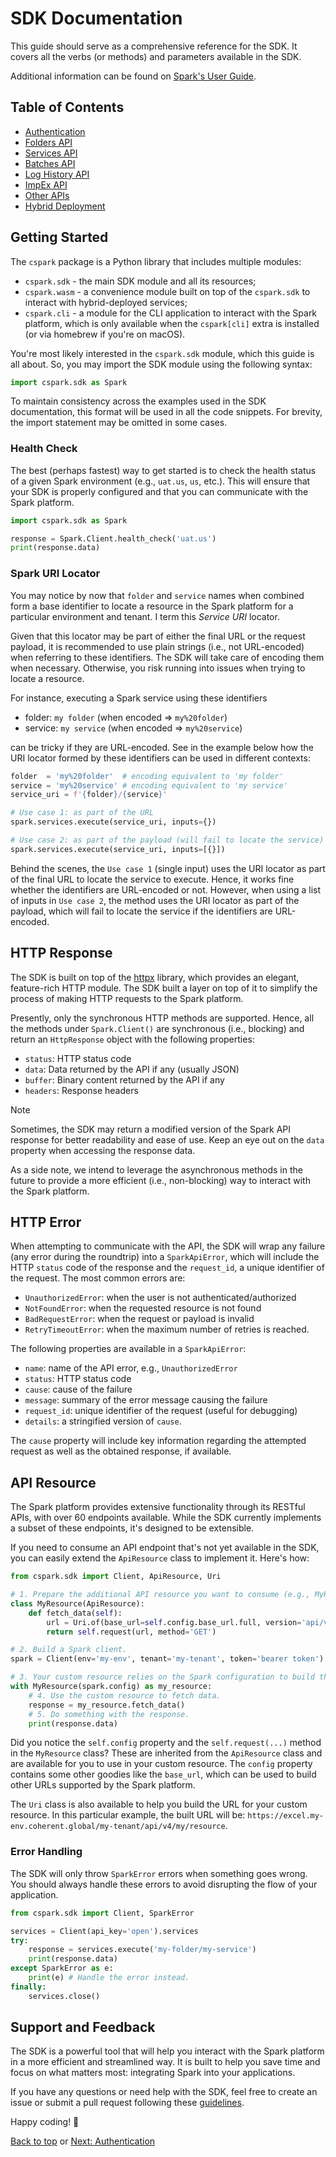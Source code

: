 # SDK Documentation

This guide should serve as a comprehensive reference for the SDK. It covers all
the verbs (or methods) and parameters available in the SDK.

Additional information can be found on [Spark's User Guide](https://docs.coherent.global).

## Table of Contents

- [Authentication](./authentication.md)
- [Folders API](./folders.md)
- [Services API](./services.md)
- [Batches API](./batches.md)
- [Log History API](./history.md)
- [ImpEx API](./impex.md)
- [Other APIs](./misc.md)
- [Hybrid Deployment](./hybrid.md)

## Getting Started

The `cspark` package is a Python library that includes multiple modules:

- `cspark.sdk` - the main SDK module and all its resources;
- `cspark.wasm` - a convenience module built on top of the `cspark.sdk` to interact
   with hybrid-deployed services;
- `cspark.cli` - a module for the CLI application to interact with the Spark platform,
  which is only available when the `cspark[cli]` extra is installed (or via homebrew
  if you're on macOS).

You're most likely interested in the `cspark.sdk` module, which this guide
is all about. So, you may import the SDK module using the following syntax:

```py
import cspark.sdk as Spark
```

To maintain consistency across the examples used in the SDK documentation, this
format will be used in all the code snippets. For brevity, the import statement
may be omitted in some cases.

### Health Check

The best (perhaps fastest) way to get started is to check the health status of a
given Spark environment (e.g., `uat.us`, `us`, etc.). This will ensure that your
SDK is properly configured and that you can communicate with the Spark platform.

```py
import cspark.sdk as Spark

response = Spark.Client.health_check('uat.us')
print(response.data)
```

### Spark URI Locator

You may notice by now that `folder` and `service` names when combined form a
base identifier to locate a resource in the Spark platform for a particular
environment and tenant. I term this _Service URI_ locator.

Given that this locator may be part of either the final URL or the request payload,
it is recommended to use plain strings (i.e., not URL-encoded) when referring to
these identifiers.
The SDK will take care of encoding them when necessary. Otherwise, you risk running
into issues when trying to locate a resource.

For instance, executing a Spark service using these identifiers

- folder: `my folder` (when encoded => `my%20folder`)
- service: `my service` (when encoded => `my%20service`)

can be tricky if they are URL-encoded. See in the example below how the URI locator
formed by these identifiers can be used in different contexts:

```py
folder  = 'my%20folder'  # encoding equivalent to 'my folder'
service = 'my%20service' # encoding equivalent to 'my service'
service_uri = f'{folder}/{service}'

# Use case 1: as part of the URL
spark.services.execute(service_uri, inputs={})

# Use case 2: as part of the payload (will fail to locate the service)
spark.services.execute(service_uri, inputs=[{}])
```

Behind the scenes, the `Use case 1` (single input) uses the URI locator as part of
the final URL to locate the service to execute. Hence, it works fine whether the
identifiers are URL-encoded or not. However, when using a list of inputs in `Use case 2`,
the method uses the URI locator as part of the payload, which will fail to locate
the service if the identifiers are URL-encoded.

## HTTP Response

The SDK is built on top of the [httpx](https://pypi.org/project/httpx) library,
which provides an elegant, feature-rich HTTP module. The SDK built a layer
on top of it to simplify the process of making HTTP requests to the Spark platform.

Presently, only the synchronous HTTP methods are supported. Hence, all the methods
under `Spark.Client()` are synchronous (i.e., blocking) and return an `HttpResponse`
object with the following properties:

- `status`: HTTP status code
- `data`: Data returned by the API if any (usually JSON)
- `buffer`: Binary content returned by the API if any
- `headers`: Response headers

> [!NOTE]
> Sometimes, the SDK may return a modified version of the Spark API response for
> better readability and ease of use. Keep an eye out on the `data` property
> when accessing the response data.
>
> As a side note, we intend to leverage the asynchronous methods in the future
> to provide a more efficient (i.e., non-blocking) way to interact with the Spark platform.

## HTTP Error

When attempting to communicate with the API, the SDK will wrap any failure
(any error during the roundtrip) into a `SparkApiError`, which will include
the HTTP `status` code of the response and the `request_id`, a unique identifier
of the request. The most common errors are:

- `UnauthorizedError`: when the user is not authenticated/authorized
- `NotFoundError`: when the requested resource is not found
- `BadRequestError`: when the request or payload is invalid
- `RetryTimeoutError`: when the maximum number of retries is reached.

The following properties are available in a `SparkApiError`:

- `name`: name of the API error, e.g., `UnauthorizedError`
- `status`: HTTP status code
- `cause`: cause of the failure
- `message`: summary of the error message causing the failure
- `request_id`: unique identifier of the request (useful for debugging)
- `details`: a stringified version of `cause`.

The `cause` property will include key information regarding the attempted request
as well as the obtained response, if available.

## API Resource

The Spark platform provides extensive functionality through its RESTful APIs,
with over 60 endpoints available. While the SDK currently implements a subset of
these endpoints, it's designed to be extensible.

If you need to consume an API endpoint that's not yet available in the SDK, you
can easily extend the `ApiResource` class to implement it. Here's how:

```py
from cspark.sdk import Client, ApiResource, Uri

# 1. Prepare the additional API resource you want to consume (e.g., MyResource).
class MyResource(ApiResource):
    def fetch_data(self):
        url = Uri.of(base_url=self.config.base_url.full, version='api/v4', endpoint='my/resource')
        return self.request(url, method='GET')

# 2. Build a Spark client.
spark = Client(env='my-env', tenant='my-tenant', token='bearer token')

# 3. Your custom resource relies on the Spark configuration to build the request.
with MyResource(spark.config) as my_resource:
    # 4. Use the custom resource to fetch data.
    response = my_resource.fetch_data()
    # 5. Do something with the response.
    print(response.data)
```

Did you notice the `self.config` property and the `self.request(...)` method in the
`MyResource` class? These are inherited from the `ApiResource` class and are
available for you to use in your custom resource. The `config` property contains
some other goodies like the `base_url`, which can be used to build other URLs
supported by the Spark platform.

The `Uri` class is also available to help you build the URL for your custom resource.
In this particular example, the built URL will be:
`https://excel.my-env.coherent.global/my-tenant/api/v4/my/resource`.

### Error Handling

The SDK will only throw `SparkError` errors when something goes wrong. You should
always handle these errors to avoid disrupting the flow of your application.

```py
from cspark.sdk import Client, SparkError

services = Client(api_key='open').services
try:
    response = services.execute('my-folder/my-service')
    print(response.data)
except SparkError as e:
    print(e) # Handle the error instead.
finally:
    services.close()
```

## Support and Feedback

The SDK is a powerful tool that will help you interact with the Spark platform
in a more efficient and streamlined way. It is built to help you save time and
focus on what matters most: integrating Spark into your applications.

If you have any questions or need help with the SDK, feel free to create an issue
or submit a pull request following these [guidelines](../CONTRIBUTING.md).

Happy coding! 🚀

[Back to top](#sdk-documentation) or [Next: Authentication](./authentication.md)
